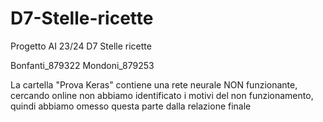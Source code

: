 # D7-Stelle-ricette

Progetto AI 23/24 D7 Stelle ricette

Bonfanti_879322
Mondoni_879253

La cartella "Prova Keras" contiene una rete neurale NON funzionante, cercando online non abbiamo identificato i motivi del non funzionamento, quindi abbiamo omesso questa parte dalla relazione finale